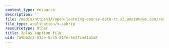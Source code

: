 ```yaml
---
content_type: resource
description: ''
file: /media/https%3A/open-learning-course-data-rc.s3.amazonaws.com/res-21g-506-kanji-learning-any-time-any-place-for-japanese-vi-spring-2021/7a9bb2c3532e5c3581fe6e27cad1a1a8_M7oHikLia0I.vtt
file_type: application/x-subrip
resourcetype: Other
title: 3play caption file
uid: 7a9bb2c3-532e-5c35-81fe-6e27cad1a1a8
---
```

